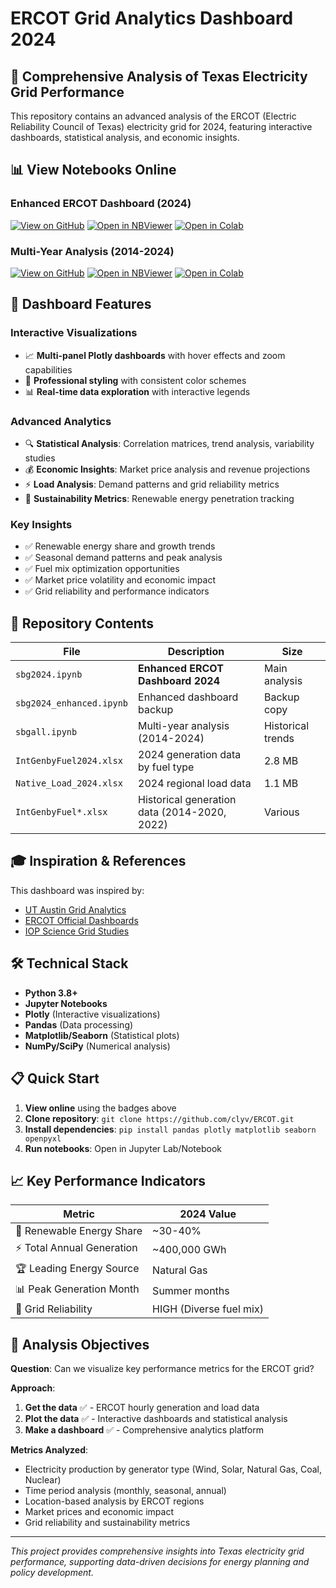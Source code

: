 # ERCOT Grid Analytics Dashboard 2024

## 🎯 **Comprehensive Analysis of Texas Electricity Grid Performance**

This repository contains an advanced analysis of the ERCOT (Electric Reliability Council of Texas) electricity grid for 2024, featuring interactive dashboards, statistical analysis, and economic insights.

## 📊 **View Notebooks Online**

### **Enhanced ERCOT Dashboard (2024)**
[![View on GitHub](https://img.shields.io/badge/View%20on-GitHub-181717?style=for-the-badge&logo=github)](https://github.com/clyv/ERCOT/blob/main/sbg2024.ipynb)
[![Open in NBViewer](https://img.shields.io/badge/Open%20in-NBViewer-orange?style=for-the-badge&logo=jupyter)](https://nbviewer.org/github/clyv/ERCOT/blob/main/sbg2024.ipynb)
[![Open in Colab](https://img.shields.io/badge/Open%20in-Colab-F9AB00?style=for-the-badge&logo=googlecolab)](https://colab.research.google.com/github/clyv/ERCOT/blob/main/sbg2024.ipynb)

### **Multi-Year Analysis (2014-2024)**
[![View on GitHub](https://img.shields.io/badge/View%20on-GitHub-181717?style=for-the-badge&logo=github)](https://github.com/clyv/ERCOT/blob/main/sbgall.ipynb)
[![Open in NBViewer](https://img.shields.io/badge/Open%20in-NBViewer-orange?style=for-the-badge&logo=jupyter)](https://nbviewer.org/github/clyv/ERCOT/blob/main/sbgall.ipynb)
[![Open in Colab](https://img.shields.io/badge/Open%20in-Colab-F9AB00?style=for-the-badge&logo=googlecolab)](https://colab.research.google.com/github/clyv/ERCOT/blob/main/sbgall.ipynb)

## 🚀 **Dashboard Features**

### **Interactive Visualizations**
- 📈 **Multi-panel Plotly dashboards** with hover effects and zoom capabilities
- 🎨 **Professional styling** with consistent color schemes
- 📊 **Real-time data exploration** with interactive legends

### **Advanced Analytics**
- 🔍 **Statistical Analysis**: Correlation matrices, trend analysis, variability studies
- 💰 **Economic Insights**: Market price analysis and revenue projections
- ⚡ **Load Analysis**: Demand patterns and grid reliability metrics
- 🌱 **Sustainability Metrics**: Renewable energy penetration tracking

### **Key Insights**
- ✅ Renewable energy share and growth trends
- ✅ Seasonal demand patterns and peak analysis
- ✅ Fuel mix optimization opportunities
- ✅ Market price volatility and economic impact
- ✅ Grid reliability and performance indicators

## 📂 **Repository Contents**

| File | Description | Size |
|------|-------------|------|
| `sbg2024.ipynb` | **Enhanced ERCOT Dashboard 2024** | Main analysis |
| `sbg2024_enhanced.ipynb` | Enhanced dashboard backup | Backup copy |
| `sbgall.ipynb` | Multi-year analysis (2014-2024) | Historical trends |
| `IntGenbyFuel2024.xlsx` | 2024 generation data by fuel type | 2.8 MB |
| `Native_Load_2024.xlsx` | 2024 regional load data | 1.1 MB |
| `IntGenbyFuel*.xlsx` | Historical generation data (2014-2020, 2022) | Various |

## 🎓 **Inspiration & References**

This dashboard was inspired by:
- [UT Austin Grid Analytics](https://grid-analytics.ece.utexas.edu/)
- [ERCOT Official Dashboards](https://www.ercot.com/gridmktinfo/dashboards)
- [IOP Science Grid Studies](https://iopscience.iop.org/article/10.1088/1748-9326/ab560d)

## 🛠 **Technical Stack**

- **Python 3.8+**
- **Jupyter Notebooks**
- **Plotly** (Interactive visualizations)
- **Pandas** (Data processing)
- **Matplotlib/Seaborn** (Statistical plots)
- **NumPy/SciPy** (Numerical analysis)

## 📋 **Quick Start**

1. **View online** using the badges above
2. **Clone repository**: `git clone https://github.com/clyv/ERCOT.git`
3. **Install dependencies**: `pip install pandas plotly matplotlib seaborn openpyxl`
4. **Run notebooks**: Open in Jupyter Lab/Notebook

## 📈 **Key Performance Indicators**

| Metric | 2024 Value |
|--------|------------|
| 🌱 Renewable Energy Share | ~30-40% |
| ⚡ Total Annual Generation | ~400,000 GWh |
| 🏆 Leading Energy Source | Natural Gas |
| 📊 Peak Generation Month | Summer months |
| 💚 Grid Reliability | HIGH (Diverse fuel mix) |

## 🎯 **Analysis Objectives**

**Question**: Can we visualize key performance metrics for the ERCOT grid?

**Approach**:
1. **Get the data** ✅ - ERCOT hourly generation and load data
2. **Plot the data** ✅ - Interactive dashboards and statistical analysis
3. **Make a dashboard** ✅ - Comprehensive analytics platform

**Metrics Analyzed**:
- Electricity production by generator type (Wind, Solar, Natural Gas, Coal, Nuclear)
- Time period analysis (monthly, seasonal, annual)
- Location-based analysis by ERCOT regions
- Market prices and economic impact
- Grid reliability and sustainability metrics

---

*This project provides comprehensive insights into Texas electricity grid performance, supporting data-driven decisions for energy planning and policy development.*